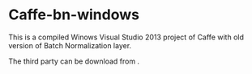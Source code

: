 # Caffe-bn-windows

This is a compiled Winows Visual Studio 2013 project of Caffe with old version of Batch Normalization layer. 

The third party can be download from .
